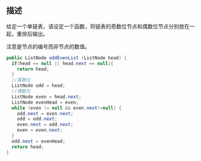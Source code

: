 ## 描述

给定一个单链表，请设定一个函数，将链表的奇数位节点和偶数位节点分别放在一起，重排后输出。 

注意是节点的编号而非节点的数值。

```java
public ListNode oddEvenList (ListNode head) {
  if(head == null || head.next == null){
    return head;
  }
  //基数位
  ListNode odd = head;
  //偶数位
  ListNode even = head.next;
  ListNode evenHead = even;
  while (even != null && even.next!=null) {
    odd.next = even.next;
    odd = odd.next;
    even.next = odd.next;
    even = even.next;
  }
  odd.next = evenHead;
  return head;
}
```

